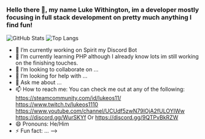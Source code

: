 ### Hello there 👋, my name Luke Withington, im a developer mostly focusing in full stack development on pretty much anything I find fun!
![GitHub Stats](https://github-readme-stats.vercel.app/api?username=lukeos11&theme=dark&show_icons=true)
![Top Langs](https://github-readme-stats.vercel.app/api/top-langs/?username=lukeos11&theme=dark)

- 🔭 I’m currently working on Spirit my Discord Bot
- 🌱 I’m currently learning PHP although I already know lots im still working on the finishing touches.
- 👯 I’m looking to collaborate on ...
- 🤔 I’m looking for help with ...
- 💬 Ask me about ...
- 📫 How to reach me: You can check me out at any of the following: 
https://steamcommunity.com/id/lukeos11/
https://www.twitch.tv/lukeos1110
https://www.youtube.com/channel/UCUdf5zwN79lOjA2fULOYIWw
https://discord.gg/WurSKYf Or https://discord.gg/9QTPvBkRZW
- 😄 Pronouns: He/Him
- ⚡ Fun fact: ...
-->

